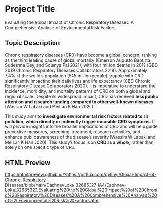 # Project Title
Evaluating the Global Impact of Chronic Respiratory Diseases: A Comprehensive Analysis of Environmental Risk Factors

## Topic Description
Chronic respiratory diseases (CRD) have become a global concern, ranking as the third leading cause of global mortality (Emerson Augusto Baptista, Sudeshna Dey, and Soumya Pal 2021), with four million deaths in 2019 (GBD 2019 Chronic Respiratory Diseases Collaborators 2019). Approximately 7.4% of the world’s population (545 million people) grapple with CRD, significantly impacting their daily lives and life expectancy (GBD Chronic Respiratory Disease Collaborators 2020). It is imperative to understand the incidence, morbidity, and mortality patterns of CRD on both a global and regional scale. Despite its widespread impact, CRD has received **less public attention and research funding compared to other well-known diseases** (Wassim W Labaki and MeiLan K Han 2020). 

This study aims to **investigate environmental risk factors related to air pollution, which directly or indirectly trigger incurable CRD symptoms.** It will provide insights into the broader implications of CRD and will help guide preventive measures, screening, treatment, research activities, and enhance public awareness of the disease’s severity (Wassim W Labaki and MeiLan K Han 2020). This study’s focus is on **CRD as a whole**, rather than solely on one specific type of CRD.

## HTML Preview
https://htmlpreview.github.io/?https://github.com/dphnyl/Global-Impact-of-Chronic-Respiratory-Diseases/blob/main/DaphneyLoka_32685327_IA4/Daphney-Loka_32685327_Evaluating%20the%20Global%20Impact%20of%20Chronic%20Respiratory%20Diseases%20A%20Comprehensive%20Analysis%20of%20Environmental%20Risk%20Factors.html
